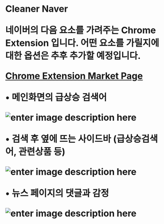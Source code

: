 <h1>Cleaner Naver</h>

네이버의 다음 요소를 가려주는 Chrome Extension 입니다.  어떤 요소를 가릴지에 대한 옵션은 추후 추가할 예정입니다.




[Chrome Extension Market Page](https://chrome.google.com/webstore/detail/anjkdhddjaopfecmcehnoepemmokdfkl/publish-review?authuser=2)

• 메인화면의 급상승 검색어

![enter image description here](https://i.imgur.com/aadRqgt.png)

• 검색 후 옆에 뜨는 사이드바 (급상승검색어, 관련상품 등)

![enter image description here](https://i.imgur.com/7j5X8qT.png)

• 뉴스 페이지의 댓글과 감정

![enter image description here](https://i.imgur.com/ZlS1tRO.png)
